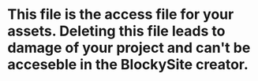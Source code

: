 # This file is the access file for your assets. Deleting this file leads to damage of your project and can't be acceseble in the **BlockySite creator**. 
